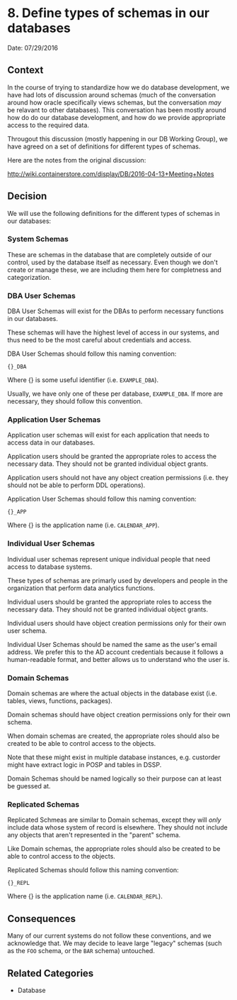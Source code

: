 # 8. Define types of schemas in our databases

Date: 07/29/2016

## Context

In the course of trying to standardize how we do database development, we have had lots of discussion around schemas (much of the conversation around how oracle specifically views schemas, but the conversation *may* be relavant to other databases). This conversation has been mostly around how do do our database development, and how do we provide appropriate access to the required data.

Througout this discussion (mostly happening in our DB Working Group), we have agreed on a set of definitions for different types of schemas.

Here are the notes from the original discussion:

http://wiki.containerstore.com/display/DB/2016-04-13+Meeting+Notes

## Decision

We will use the following definitions for the different types of schemas in our databases:

### System Schemas

These are schemas in the database that are completely outside of our control, used by the database itself as necessary. Even though we don't create or manage these, we are including them here for completness and categorization.

### DBA User Schemas

DBA User Schemas will exist for the DBAs to perform necessary functions in our databases.

These schemas will have the highest level of access in our systems, and thus need to be the most careful about credentials and access.

DBA User Schemas should follow this naming convention:

```
{}_DBA
```

Where {} is some useful identifier (i.e. `EXAMPLE_DBA`).

Usually, we have only one of these per database, `EXAMPLE_DBA`. If more are necessary, they should follow this convention.

### Application User Schemas

Application user schemas will exist for each application that needs to access data in our databases.

Application users should be granted the appropriate roles to access the necessary data. They should not be granted individual object grants.

Application users should not have any object creation permissions (i.e. they should not be able to perform DDL operations).

Application User Schemas should follow this naming convention:

```
{}_APP
```

Where {} is the application name (i.e. `CALENDAR_APP`).

### Individual User Schemas

Individual user schemas represent unique individual people that need access to database systems. 

These types of schemas are primarly used by developers and people in the organization that perform data analytics functions.

Individual users should be granted the appropriate roles to access the necessary data. They should not be granted individual object grants.

Individual users should have object creation permissions only for their own user schema.

Individual User Schemas should be named the same as the user's email address. We prefer this to the AD account credentials because it follows a human-readable format, and better allows us to understand who the user is.

### Domain Schemas

Domain schemas are where the actual objects in the database exist (i.e. tables, views, functions, packages).

Domain schemas should have object creation permissions only for their own schema.

When domain schemas are created, the appropriate roles should also be created to be able to control access to the objects.

Note that these might exist in multiple database instances, e.g. custorder might have extract logic in POSP and tables in DSSP.

Domain Schemas should be named logically so their purpose can at least be guessed at.

### Replicated Schemas

Replicated Schmeas are similar to Domain schemas, except they will *only* include data whose system of record is elsewhere. They should not include any objects that aren't represented in the "parent" schema.

Like Domain schemas, the appropriate roles should also be created to be able to control access to the objects.

Replicated Schemas should follow this naming convention:

```
{}_REPL
```

Where {} is the application name (i.e. `CALENDAR_REPL`).

## Consequences

Many of our current systems do not follow these conventions, and we acknowledge that. We may decide to leave large "legacy" schemas (such as the `FOO` schema, or the `BAR` schema) untouched.

## Related Categories

* Database
